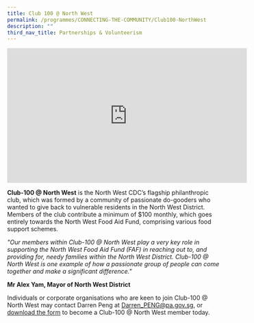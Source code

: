 ```yaml
---
title: Club 100 @ North West
permalink: /programmes/CONNECTING-THE-COMMUNITY/Club100-NorthWest
description: ""
third_nav_title: Partnerships & Volunteerism
---
```

<iframe width="560" height="315" src="https://www.youtube.com/embed/gbKC8nvxS2w" title="YouTube video player" frameborder="0" allow="accelerometer; autoplay; clipboard-write; encrypted-media; gyroscope; picture-in-picture" allowfullscreen></iframe>

**Club-100 @ North West** is the North West CDC’s flagship philanthropic club, which was formed by a community of passionate
do-gooders who wanted to give back to vulnerable residents in the North West District. Members of the club contribute a minimum of $100 monthly, which goes entirely towards the North West Food Aid Fund, comprising various food support schemes.


*"Our members within Club-100 @ North West play a very key role in supporting the North West Food Aid Fund (FAF) in reaching out to, and providing for, needy families within the North West District. Club-100 @ North West is one example of how a passionate group of people can come together and make a significant difference."*
 
 **Mr Alex Yam, Mayor of North West District**
    
Individuals or corporate organisations who are keen to join Club-100 @ North West may contact Darren Peng at [Darren\_PENG@pa.gov.sg](mailto:Darren_PENG@pa.gov.sg), or [download the form](/files/club-100_donation_form_may21.pdf) to become a Club-100 @ North West member today.